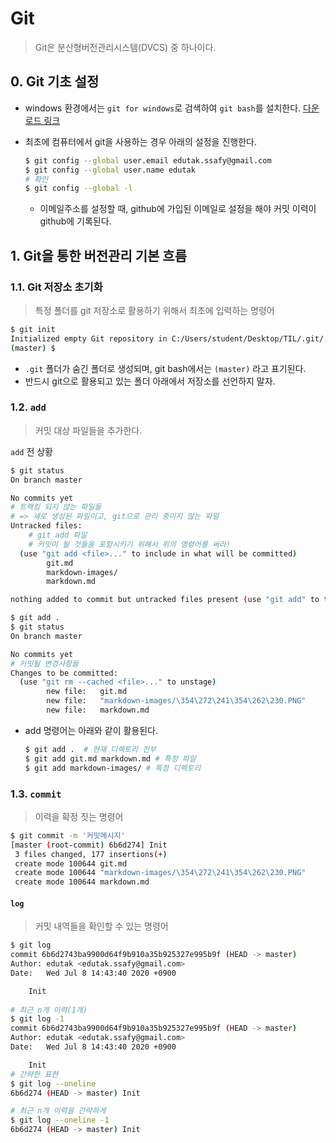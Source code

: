 # Git

> Git은 분산형버전관리시스템(DVCS) 중 하나이다.

## 0. Git 기초 설정

* windows 환경에서는 `git for windows`로 검색하여 `git bash`를 설치한다. [다운로드 링크](https://gitforwindows.org/)

* 최초에 컴퓨터에서 git을 사용하는 경우 아래의 설정을 진행한다.

  ```bash
  $ git config --global user.email edutak.ssafy@gmail.com
  $ git config --global user.name edutak
  # 확인
  $ git config --global -l
  ```

  * 이메일주소를 설정할 때, github에 가입된 이메일로 설정을 해야 커밋 이력이 github에 기록된다.

## 1. Git을 통한 버전관리 기본 흐름

### 1.1. Git 저장소 초기화

> 특정 폴더를 git 저장소로 활용하기 위해서 최초에 입력하는 명령어

```bash
$ git init
Initialized empty Git repository in C:/Users/student/Desktop/TIL/.git/
(master) $
```

* `.git` 폴더가 숨긴 폴더로 생성되며, git bash에서는 `(master)` 라고 표기된다.
* 반드시 git으로 활용되고 있는 폴더 아래에서 저장소를 선언하지 말자.

### 1.2. `add` 

> 커밋 대상 파일들을 추가한다.

`add` 전 상황

```bash
$ git status
On branch master

No commits yet
# 트랙킹 되지 않는 파일들
# => 새로 생성된 파일이고, git으로 관리 중이지 않는 파일
Untracked files:
	# git add 파일
	# 커밋이 될 것들을 포함시키기 위해서 위의 명령어를 써라!
  (use "git add <file>..." to include in what will be committed)
        git.md
        markdown-images/
        markdown.md

nothing added to commit but untracked files present (use "git add" to track)

```

```bash
$ git add .
$ git status
On branch master

No commits yet
# 커밋될 변경사항들
Changes to be committed:
  (use "git rm --cached <file>..." to unstage)
        new file:   git.md
        new file:   "markdown-images/\354\272\241\354\262\230.PNG"
        new file:   markdown.md

```

* add 명령어는 아래와 같이 활용된다.

  ```bash
  $ git add .  # 현재 디렉토리 전부
  $ git add git.md markdown.md # 특정 파일
  $ git add markdown-images/ # 특정 디렉토리
  ```

### 1.3. `commit`

> 이력을 확정 짓는 명령어

```bash
$ git commit -m '커밋메시지'
[master (root-commit) 6b6d274] Init
 3 files changed, 177 insertions(+)
 create mode 100644 git.md
 create mode 100644 "markdown-images/\354\272\241\354\262\230.PNG"
 create mode 100644 markdown.md
```

#### `log`

> 커밋 내역들을 확인할 수 있는 명령어

```bash
$ git log
commit 6b6d2743ba9900d64f9b910a35b925327e995b9f (HEAD -> master)
Author: edutak <edutak.ssafy@gmail.com>
Date:   Wed Jul 8 14:43:40 2020 +0900

    Init
    
# 최근 n개 이력(1개)
$ git log -1
commit 6b6d2743ba9900d64f9b910a35b925327e995b9f (HEAD -> master)
Author: edutak <edutak.ssafy@gmail.com>
Date:   Wed Jul 8 14:43:40 2020 +0900

    Init
# 간략한 표현
$ git log --oneline
6b6d274 (HEAD -> master) Init

# 최근 n개 이력을 간략하게
$ git log --oneline -1
6b6d274 (HEAD -> master) Init
```











